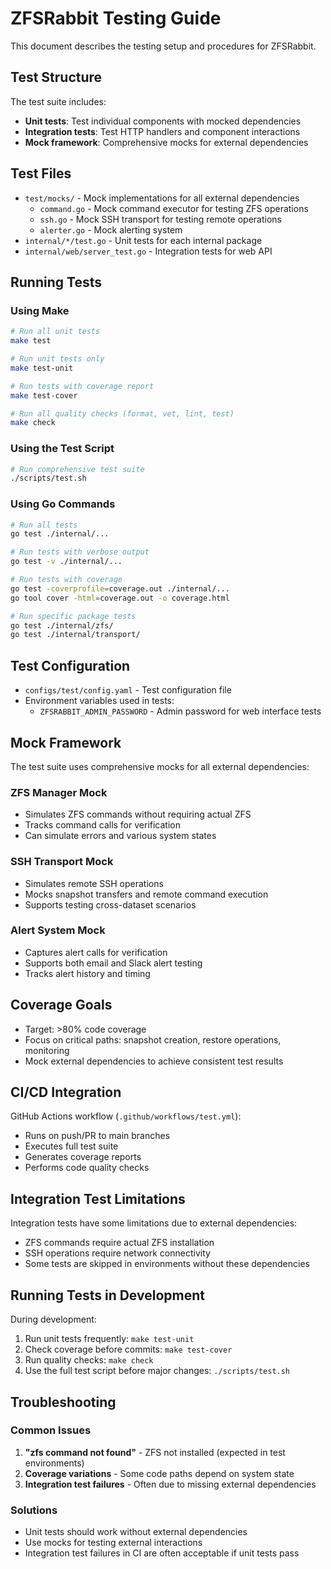 # ZFSRabbit Testing Guide

This document describes the testing setup and procedures for ZFSRabbit.

## Test Structure

The test suite includes:
- **Unit tests**: Test individual components with mocked dependencies
- **Integration tests**: Test HTTP handlers and component interactions
- **Mock framework**: Comprehensive mocks for external dependencies

## Test Files

- `test/mocks/` - Mock implementations for all external dependencies
  - `command.go` - Mock command executor for testing ZFS operations
  - `ssh.go` - Mock SSH transport for testing remote operations
  - `alerter.go` - Mock alerting system
- `internal/*/test.go` - Unit tests for each internal package
- `internal/web/server_test.go` - Integration tests for web API

## Running Tests

### Using Make

```bash
# Run all unit tests
make test

# Run unit tests only
make test-unit

# Run tests with coverage report
make test-cover

# Run all quality checks (format, vet, lint, test)
make check
```

### Using the Test Script

```bash
# Run comprehensive test suite
./scripts/test.sh
```

### Using Go Commands

```bash
# Run all tests
go test ./internal/...

# Run tests with verbose output
go test -v ./internal/...

# Run tests with coverage
go test -coverprofile=coverage.out ./internal/...
go tool cover -html=coverage.out -o coverage.html

# Run specific package tests
go test ./internal/zfs/
go test ./internal/transport/
```

## Test Configuration

- `configs/test/config.yaml` - Test configuration file
- Environment variables used in tests:
  - `ZFSRABBIT_ADMIN_PASSWORD` - Admin password for web interface tests

## Mock Framework

The test suite uses comprehensive mocks for all external dependencies:

### ZFS Manager Mock
- Simulates ZFS commands without requiring actual ZFS
- Tracks command calls for verification
- Can simulate errors and various system states

### SSH Transport Mock  
- Simulates remote SSH operations
- Mocks snapshot transfers and remote command execution
- Supports testing cross-dataset scenarios

### Alert System Mock
- Captures alert calls for verification
- Supports both email and Slack alert testing
- Tracks alert history and timing

## Coverage Goals

- Target: >80% code coverage
- Focus on critical paths: snapshot creation, restore operations, monitoring
- Mock external dependencies to achieve consistent test results

## CI/CD Integration

GitHub Actions workflow (`.github/workflows/test.yml`):
- Runs on push/PR to main branches
- Executes full test suite
- Generates coverage reports
- Performs code quality checks

## Integration Test Limitations

Integration tests have some limitations due to external dependencies:
- ZFS commands require actual ZFS installation
- SSH operations require network connectivity
- Some tests are skipped in environments without these dependencies

## Running Tests in Development

During development:

1. Run unit tests frequently: `make test-unit`
2. Check coverage before commits: `make test-cover`
3. Run quality checks: `make check`
4. Use the full test script before major changes: `./scripts/test.sh`

## Troubleshooting

### Common Issues

1. **"zfs command not found"** - ZFS not installed (expected in test environments)
2. **Coverage variations** - Some code paths depend on system state
3. **Integration test failures** - Often due to missing external dependencies

### Solutions

- Unit tests should work without external dependencies
- Use mocks for testing external interactions
- Integration test failures in CI are often acceptable if unit tests pass